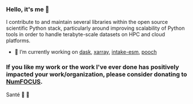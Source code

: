 ### Hello, it's me 👋

I contribute to and maintain several libraries within the open source scientific Python stack, particularly around improving scalability of Python tools in order to handle terabyte-scale datasets on HPC and cloud platforms.

- 🔭 I’m currently working on [dask](https://github.com/dask), [xarray](https://github.com/pydata/xarray), [intake-esm](https://github.com/intake/intake-esm), [pooch](https://github.com/fatiando/pooch)


### If you like my work or the work I've ever done has positively impacted your work/organization, please consider donating to [NumFOCUS](https://github.com/sponsors/numfocus). 

Santé 🥂 🍻
<!--
**andersy005/andersy005** is a ✨ _special_ ✨ repository because its `README.md` (this file) appears on your GitHub profile.

Here are some ideas to get you started:

- 🔭 I’m currently working on ...
- 🌱 I’m currently learning ...
- 👯 I’m looking to collaborate on ...
- 🤔 I’m looking for help with ...
- 💬 Ask me about ...
- 📫 How to reach me: ...
- 😄 Pronouns: ...
- ⚡ Fun fact: ...
-->
